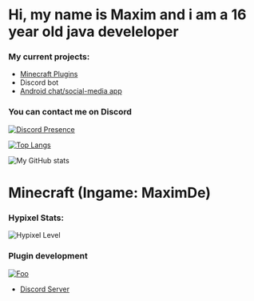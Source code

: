 # Hi, my name is Maxim and i am a 16 year old java develeloper

### My current projects:
- [Minecraft Plugins](https://www.spigotmc.org/resources/authors/1620695/)
- Discord bot
- [Android chat/social-media app](https://discord.gg/DnVDBPNydT)

### You can contact me on Discord
[![Discord Presence](https://lanyard.cnrad.dev/api/759334613335670805)](https://discord.com/users/759334613335670805)

[![Top Langs](https://github-readme-stats.vercel.app/api/top-langs/?username=JavaDevMC&layout=compat&theme=radical)](https://github.com/anuraghazra/github-readme-stats)

![My GitHub stats](https://github-readme-stats.vercel.app/api?username=JavaDevMC&theme=radical&hide=contribs,prs)

# Minecraft (Ingame: MaximDe)
### Hypixel Stats:
![Hypixel Level](https://hypixel.paniek.de/signature/6d01fd6b43ec4294b4f700dd3c330648/general-tooltip)

### Plugin development
[![Foo](https://media.discordapp.net/attachments/895012337982001153/1042453946599473222/sasdasdasd.png)](https://www.spigotmc.org/resources/authors/1620695/)



- [Discord Server](https://discord.gg/gbqF32Qsv2)
